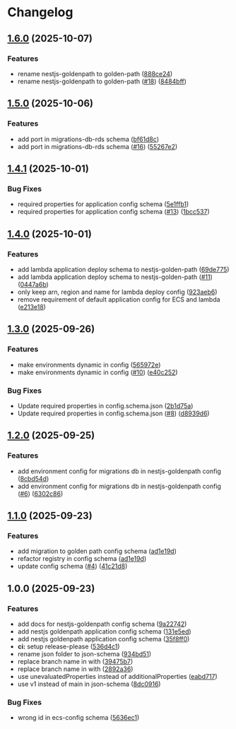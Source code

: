 # Changelog

## [1.6.0](https://github.com/ageras-com/schema-collection/compare/v1.5.0...v1.6.0) (2025-10-07)


### Features

* rename nestjs-goldenpath to golden-path ([888ce24](https://github.com/ageras-com/schema-collection/commit/888ce24cbf0ccbeb77845e1df9779fc1f97c405d))
* rename nestjs-goldenpath to golden-path ([#18](https://github.com/ageras-com/schema-collection/issues/18)) ([8484bff](https://github.com/ageras-com/schema-collection/commit/8484bff556ec8f3ea3baa6508e964ae82bfed521))

## [1.5.0](https://github.com/ageras-com/schema-collection/compare/v1.4.1...v1.5.0) (2025-10-06)


### Features

* add port in migrations-db-rds schema ([bf61d8c](https://github.com/ageras-com/schema-collection/commit/bf61d8ccd1c5f5e17ed5c8d67e8a2342273b8abc))
* add port in migrations-db-rds schema ([#16](https://github.com/ageras-com/schema-collection/issues/16)) ([55267e2](https://github.com/ageras-com/schema-collection/commit/55267e29517b28be5771bd2c2ff9c185491d8146))

## [1.4.1](https://github.com/ageras-com/schema-collection/compare/v1.4.0...v1.4.1) (2025-10-01)


### Bug Fixes

* required properties for application config schema ([5e1ffb1](https://github.com/ageras-com/schema-collection/commit/5e1ffb1b5819fd0c84c8b37c761415d8867b03e5))
* required properties for application config schema ([#13](https://github.com/ageras-com/schema-collection/issues/13)) ([1bcc537](https://github.com/ageras-com/schema-collection/commit/1bcc537331be40d2d493e2513ab937c74c0efe59))

## [1.4.0](https://github.com/ageras-com/schema-collection/compare/v1.3.0...v1.4.0) (2025-10-01)


### Features

* add lambda application deploy schema to nestjs-golden-path ([69de775](https://github.com/ageras-com/schema-collection/commit/69de775c99ca062e5350b65f59c4947731eaca2c))
* add lambda application deploy schema to nestjs-golden-path ([#11](https://github.com/ageras-com/schema-collection/issues/11)) ([0447a6b](https://github.com/ageras-com/schema-collection/commit/0447a6b8995e39109dbf0f213afe964103325b63))
* only keep arn, region and name for lambda deploy config ([923aeb6](https://github.com/ageras-com/schema-collection/commit/923aeb6b2c28d33b1134d88c1f76d2a271d11d8e))
* remove requirement of default application config for ECS and lambda ([e213e18](https://github.com/ageras-com/schema-collection/commit/e213e186ecdc83922f24e832d68698eba6a06d84))

## [1.3.0](https://github.com/ageras-com/schema-collection/compare/v1.2.0...v1.3.0) (2025-09-26)


### Features

* make environments dynamic in config ([565972e](https://github.com/ageras-com/schema-collection/commit/565972ed7c1afb6b2ef3a4e07d61b1398a61d528))
* make environments dynamic in config ([#10](https://github.com/ageras-com/schema-collection/issues/10)) ([e40c252](https://github.com/ageras-com/schema-collection/commit/e40c252f12ff94f06a199a3d28dfe23d3cce8211))


### Bug Fixes

* Update required properties in config.schema.json ([2b1d75a](https://github.com/ageras-com/schema-collection/commit/2b1d75a9017f327f52c93bce4dded7bdb86fd177))
* Update required properties in config.schema.json ([#8](https://github.com/ageras-com/schema-collection/issues/8)) ([d8939d6](https://github.com/ageras-com/schema-collection/commit/d8939d6b8bd388b25db2e82947bc5be7412db040))

## [1.2.0](https://github.com/ageras-com/schema-collection/compare/v1.1.0...v1.2.0) (2025-09-25)


### Features

* add environment config for migrations db in nestjs-goldenpath config ([8cbd54d](https://github.com/ageras-com/schema-collection/commit/8cbd54d74c4e764e3dc1e27ab94e99ba9adcbddc))
* add environment config for migrations db in nestjs-goldenpath config ([#6](https://github.com/ageras-com/schema-collection/issues/6)) ([6302c86](https://github.com/ageras-com/schema-collection/commit/6302c868366e6c60d168064cb434dd69ff3e4617))

## [1.1.0](https://github.com/ageras-com/schema-collection/compare/v1.0.0...v1.1.0) (2025-09-23)


### Features

* add migration to golden path config schema ([ad1e19d](https://github.com/ageras-com/schema-collection/commit/ad1e19d8f49aec20d9f251e79c1aa51fa381aea0))
* refactor registry in config schema ([ad1e19d](https://github.com/ageras-com/schema-collection/commit/ad1e19d8f49aec20d9f251e79c1aa51fa381aea0))
* update config schema ([#4](https://github.com/ageras-com/schema-collection/issues/4)) ([41c21d8](https://github.com/ageras-com/schema-collection/commit/41c21d8d47aba5f92a09b4c6e02b0cafde4a3602))

## 1.0.0 (2025-09-23)


### Features

* add docs for nestjs-goldenpath config schema ([9a22742](https://github.com/ageras-com/schema-collection/commit/9a2274233c6c7f721805beda7ec2e347e81fd8d8))
* add nestjs goldenpath application config schema ([131e5ed](https://github.com/ageras-com/schema-collection/commit/131e5ed1ab75189ea9bd3c69dd0db6eac58c0f0b))
* add nestjs goldenpath application config schema ([35f8ff0](https://github.com/ageras-com/schema-collection/commit/35f8ff0b977a452031233025da4a616fbf1a41dc))
* **ci:** setup release-please ([536d4c1](https://github.com/ageras-com/schema-collection/commit/536d4c1d90ec94e3e1111d98737a35c13b6b67d3))
* rename json folder to json-schema ([934bd51](https://github.com/ageras-com/schema-collection/commit/934bd51ad05070d495590b7412a36b3cd82f9ff0))
* replace branch name in  with ([39475b7](https://github.com/ageras-com/schema-collection/commit/39475b7302f32e2734a5b6181b7ccec9cd1ed112))
* replace branch name in  with ([2892a36](https://github.com/ageras-com/schema-collection/commit/2892a36570ceaf2608e823adeecd5020d2d8ce0d))
* use unevaluatedProperties instead of additionalProperties ([eabd717](https://github.com/ageras-com/schema-collection/commit/eabd7172c5f4ac38eebae4cdfabf76006d16ae50))
* use v1 instead of main in json-schema ([8dc0916](https://github.com/ageras-com/schema-collection/commit/8dc09169f02d4a8b519de4041fcd94e664d3d9ae))


### Bug Fixes

* wrong id in ecs-config schema ([5636ec1](https://github.com/ageras-com/schema-collection/commit/5636ec1e1ce150893458aa7fbf2b4d1f3236c742))
